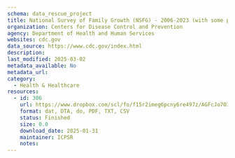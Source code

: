 ```yaml
---
schema: data_rescue_project 
title: National Survey of Family Growth (NSFG) - 2006-2023 (with some pre 2006)
organization: Centers for Disease Control and Prevention
agency: Department of Health and Human Services
websites: cdc.gov
data_source: https://www.cdc.gov/index.html
description: 
last_modified: 2025-03-02
metadata_available: No
metadata_url: 
category:
  - Health & Healthcare 
resources:
  - id: 306
    url: https://www.dropbox.com/scl/fo/f15r2imeg6pcny6re497z/AGFcJo7O3k2BCDWmtR_L7iU/National%20Survey%20of%20Family%20Growth?rlkey=ey7kaoodi540d66s6kfvnqjn5&subfolder_nav_tracking=1&st=s2kjq7rx&dl=0
    format: dat, DTA, do, PDF, TXT, CSV
    status: Finished
    size: 0.0
    download_date: 2025-01-31
    maintainer: ICPSR
    notes: 
---
```

